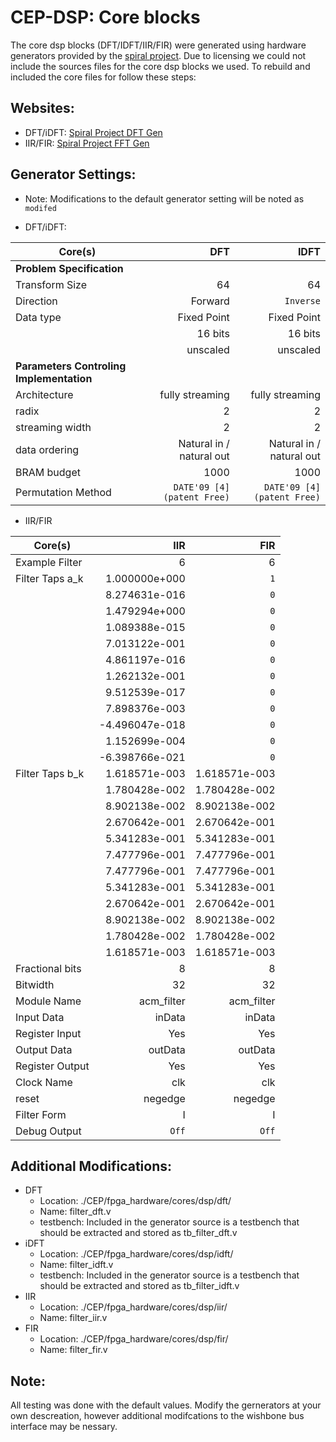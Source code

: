 # CEP-DSP: Core blocks

The core dsp blocks (DFT/IDFT/IIR/FIR) were generated using hardware generators provided by the [spiral project](http://www.spiral.net/). Due to licensing we could not include the sources files for the core dsp blocks we used. To rebuild and included the core files for follow these steps:

## Websites:
* DFT/iDFT: [Spiral Project DFT Gen](http://www.spiral.net/hardware/dftgen.html)
* IIR/FIR: [Spiral Project FFT Gen](http://www.spiral.net/hardware/filter.html)

## Generator Settings:
* Note: Modifications to the default generator setting will be noted as `modifed`

* DFT/iDFT:

Core(s)  |DFT |IDFT
---------|---:|----:
**Problem Specification**||
Transform Size|64|64
Direction|Forward|`Inverse`
Data type|Fixed Point|Fixed Point
||16 bits|16 bits
||unscaled|unscaled
**Parameters Controling Implementation**||
Architecture|fully streaming|fully streaming
radix|2|2
streaming width|2|2
data ordering|Natural in / natural out|Natural in / natural out
BRAM budget|1000|1000
Permutation Method|`DATE'09 [4] (patent Free)`|`DATE'09 [4] (patent Free)`

* IIR/FIR

Core(s)  |IIR |FIR
---------|---:|---:
Example Filter| 6| 6
Filter Taps a_k|1.000000e+000|`1`
||8.274631e-016|`0`
||1.479294e+000|`0`
||1.089388e-015|`0`
||7.013122e-001|`0`
||4.861197e-016|`0`
||1.262132e-001|`0`
||9.512539e-017|`0` 
||7.898376e-003|`0` 
||-4.496047e-018|`0` 
||1.152699e-004|`0` 
||-6.398766e-021|`0` 
Filter Taps b_k|1.618571e-003|1.618571e-003
||1.780428e-002|1.780428e-002
||8.902138e-002|8.902138e-002
||2.670642e-001|2.670642e-001
||5.341283e-001|5.341283e-001
||7.477796e-001|7.477796e-001
||7.477796e-001|7.477796e-001
||5.341283e-001|5.341283e-001
||2.670642e-001|2.670642e-001
||8.902138e-002|8.902138e-002
||1.780428e-002|1.780428e-002
||1.618571e-003|1.618571e-003
Fractional bits|8|8
Bitwidth|32|32
Module Name|acm_filter|acm_filter
Input Data|inData|inData
Register Input|Yes|Yes
Output Data|outData|outData
Register Output|Yes|Yes
Clock Name|clk|clk
reset|negedge|negedge
Filter Form|I|I
Debug Output|`Off`|`Off`

## Additional Modifications:
* DFT
  * Location: ./CEP/fpga_hardware/cores/dsp/dft/
  * Name: filter_dft.v
  * testbench: Included in the generator source is a testbench that should be extracted and stored as tb_filter_dft.v
* iDFT
  * Location: ./CEP/fpga_hardware/cores/dsp/idft/
  * Name: filter_idft.v
  * testbench: Included in the generator source is a testbench that should be extracted and stored as tb_filter_idft.v
* IIR
  * Location: ./CEP/fpga_hardware/cores/dsp/iir/
  * Name: filter_iir.v
* FIR
  * Location: ./CEP/fpga_hardware/cores/dsp/fir/
  * Name: filter_fir.v


## Note:
All testing was done with the default values. Modify the gernerators at your own descreation, however additional modifcations to the wishbone bus interface may be nessary.

